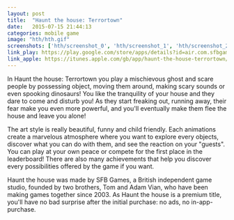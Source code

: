 ```yaml
---
layout: post
title:  "Haunt the house: Terrortown"
date:   2015-07-15 21:44:13
categories: mobile game
image: "hth/hth.gif"
screenshots: ['hth/screenshot_0', 'hth/screenshot_1', 'hth/screenshot_2', 'hth/screenshot_3']
link_play: https://play.google.com/store/apps/details?id=air.com.sfbgames.HauntTheHouseTerrortown
link_apple: https://itunes.apple.com/gb/app/haunt-the-house-terrortown/id930868205
---
```

In Haunt the house: Terrortown you play a mischievous ghost and scare people by possessing object, moving them around, making scary sounds or even spooking dinosaurs!<!--more--> You like the tranquility of your house and they dare to come and disturb you! As they start freaking out, running away, their fear make you even more powerful, and you'll eventually make them flee the house and leave you alone!

The art style is really beautiful, funny and child friendly. Each animations create a marvelous atmosphere where you want to explore every objects, discover what you can do with them, and see the reaction on your "guests". You can play at your own peace or compete for the first place in the leaderboard! There are also many achievements that help you discover every possibilities offered by the game if you want.

Haunt the house was made by SFB Games, a British independent game studio, founded by two brothers, Tom and Adam Vian, who have been making games together since 2003. As Haunt the house is a premium title, you'll have no bad surprise after the initial purchase: no ads, no in-app-purchase.